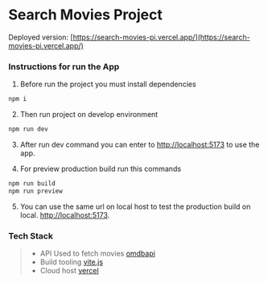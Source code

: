# Search Movies Project

Deployed version: [https://search-movies-pi.vercel.app/](https://search-movies-pi.vercel.app/)

### Instructions for run the App

1. Before run the project you must install dependencies
```js
npm i
```

2. Then run project on develop environment 
```js
npm run dev
```

3. After run dev command you can enter to [http://localhost:5173](http://localhost:5173) to use the app.

4. For preview production build run this commands
```js
npm run build
npm run preview
```

5. You can use the same url on local host to test the production build on local. [http://localhost:5173](http://localhost:5173).


### Tech Stack

> - API Used to fetch movies [omdbapi](https://www.omdbapi.com)
> - Build tooling [vite.js](https://vitejs.dev)
> - Cloud host [vercel](https://vercel.com)